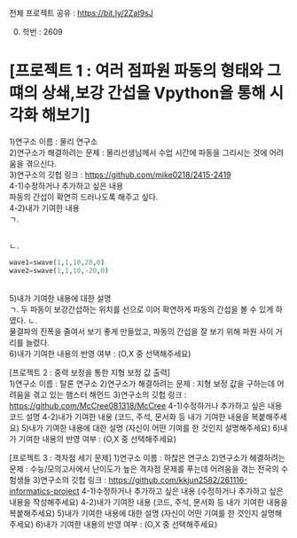 전체 프로젝트 공유 : https://bit.ly/2ZaI9sJ

0. 학번 : 2609

# [프로젝트 1 : 여러 점파원 파동의 형태와 그떄의 상쇄,보강 간섭을 Vpython을 통해 시각화 해보기]<br>
1)연구소 이름 : 물리 연구소<br>
2)연구소가 해결하려는 문제 : 물리선생님께서  수업 시간에 파동을 그리시는 것에 어려움을 겪으신다.<br>
3)연구소의 깃헙 링크 : https://github.com/mike0218/2415-2419<br>
4-1)수정하거나 추가하고 싶은 내용<br>
파동의 간섭이 확연히 드러나도록 해주고 싶다.<br>
4-2)내가 기여한 내용<br>
ㄱ.

```python

```

ㄴ.

```python
wave1=swave(1,1,10,20,0)
wave2=swave(1,1,10,-20,0)
```

<br>
5)내가 기여한 내용에 대한 설명<br>
ㄱ.
두 파동이 보강간섭하는 위치를 선으로 이어 확연하게 파동의 간섭을 볼 수 있게 하였다.
ㄴ. <br>
물결파의 진폭을 줄여서 보기 좋게 만들었고, 파동의 간섭을 잘 보기 위해 파원 사이 거리를 늘렸다.<br>
6)내가 기여한 내용의 반영 여부 : (O,X 중 선택해주세요)<br>

[프로젝트 2 : 중력 보정을 통한 지형 보정 값 출력]<br>
1)연구소 이름 : 탈론 연구소
2)연구소가 해결하려는 문제 : 지형 보정 값을  구하는데 어려움을 겪고 있는 햄스터 해먼드
3)연구소의 깃헙 링크 : https://github.com/McCree081318/McCree
4-1)수정하거나 추가하고 싶은 내용
코드 설명
4-2)내가 기여한 내용
(코드, 주석, 문서화 등 내가 기여한 내용을 복붙해주세요)
5)내가 기여한 내용에 대한 설명
(자신이 어떤 기여를 한 것인지 설명해주세요)
6)내가 기여한 내용의 반영 여부 : (O,X 중 선택해주세요)

[프로젝트 3 : 격자점 세기 문제]
1)연구소 이름 : 하찮은 연구소
2)연구소가 해결하려는 문제 : 수능/모의고사에서 난이도가 높은 격자점 문제를 푸는데 어려움을 겪는 전국의 수험생들
3)연구소의 깃헙 링크 : https://github.com/kkjun2582/261116-informatics-project
4-1)수정하거나 추가하고 싶은 내용
(수정하거나 추가하고 싶은 내용을 작성해주세요)
4-2)내가 기여한 내용
(코드, 주석, 문서화 등 내가 기여한 내용을 복붙해주세요)
5)내가 기여한 내용에 대한 설명
(자신이 어떤 기여를 한 것인지 설명해주세요)
6)내가 기여한 내용의 반영 여부 : (O,X 중 선택해주세요)
